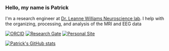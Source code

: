 ### Hello, my name is Patrick

I'm a research engineer at [Dr. Leanne Williams Neuroscience lab](http://williamspanlab.com/). I help with the organizing, processing, and analysis of the MRI and EEG data

[![ORCID](https://img.shields.io/badge/ORCID-0000--0002--9511--4849-9745f5?style=flat-square.svg)](https://orcid.org/0000-0002-9511-4849)
[![Research Gate](https://img.shields.io/badge/Research-Gate-orange?style=flat-square.svg)](https://www.researchgate.net/profile/Patrick-Stetz)
[![Personal Site](https://img.shields.io/badge/Personal_Site-green?style=flat-square.svg)](http://patrickstetz.com/)

[![Patrick's GitHub stats](https://github-readme-stats.vercel.app/api?username=pstetz&theme=midnight-purple)](https://github.com/anuraghazra/github-readme-stats)
